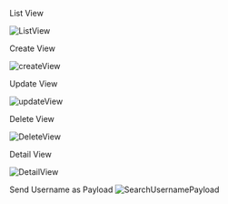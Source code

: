 
List View

![ListView](https://user-images.githubusercontent.com/66787305/137590091-faba9f08-ac12-4a3c-ab90-ba68928c0625.png)



Create View

![createView](https://user-images.githubusercontent.com/66787305/137590109-5ff4af40-b4fa-4e92-8c61-a10ad422786a.png)


Update View

![updateView](https://user-images.githubusercontent.com/66787305/137590150-6a14e86e-52d5-40b6-ac39-b5018c75f67f.png)


Delete View

![DeleteView](https://user-images.githubusercontent.com/66787305/137590160-5e9b41e6-f99d-4e4a-8783-88adcc875a8e.png)


Detail View

![DetailView](https://user-images.githubusercontent.com/66787305/137590185-3fcd819c-331c-42be-9adb-c20ef9d5712c.png)


Send Username as Payload
![SearchUsernamePayload](https://user-images.githubusercontent.com/66787305/137590209-ff29ef45-9b12-4328-98ec-73c6805cd0dc.png)
